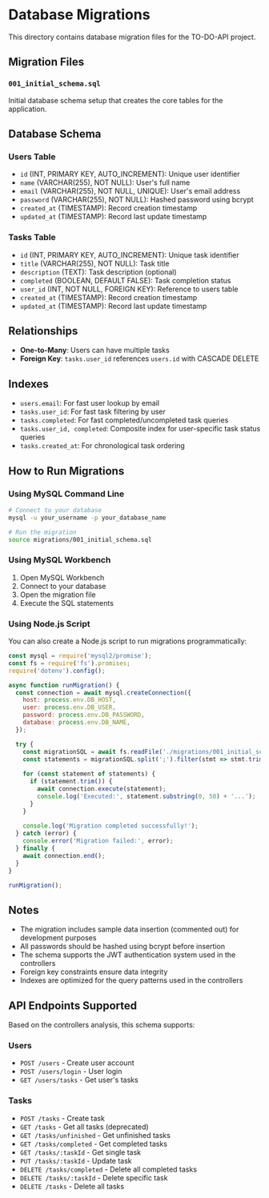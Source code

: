 # Database Migrations

This directory contains database migration files for the TO-DO-API project.

## Migration Files

### `001_initial_schema.sql`
Initial database schema setup that creates the core tables for the application.

## Database Schema

### Users Table
- `id` (INT, PRIMARY KEY, AUTO_INCREMENT): Unique user identifier
- `name` (VARCHAR(255), NOT NULL): User's full name
- `email` (VARCHAR(255), NOT NULL, UNIQUE): User's email address
- `password` (VARCHAR(255), NOT NULL): Hashed password using bcrypt
- `created_at` (TIMESTAMP): Record creation timestamp
- `updated_at` (TIMESTAMP): Record last update timestamp

### Tasks Table
- `id` (INT, PRIMARY KEY, AUTO_INCREMENT): Unique task identifier
- `title` (VARCHAR(255), NOT NULL): Task title
- `description` (TEXT): Task description (optional)
- `completed` (BOOLEAN, DEFAULT FALSE): Task completion status
- `user_id` (INT, NOT NULL, FOREIGN KEY): Reference to users table
- `created_at` (TIMESTAMP): Record creation timestamp
- `updated_at` (TIMESTAMP): Record last update timestamp

## Relationships
- **One-to-Many**: Users can have multiple tasks
- **Foreign Key**: `tasks.user_id` references `users.id` with CASCADE DELETE

## Indexes
- `users.email`: For fast user lookup by email
- `tasks.user_id`: For fast task filtering by user
- `tasks.completed`: For fast completed/uncompleted task queries
- `tasks.user_id, completed`: Composite index for user-specific task status queries
- `tasks.created_at`: For chronological task ordering

## How to Run Migrations

### Using MySQL Command Line
```bash
# Connect to your database
mysql -u your_username -p your_database_name

# Run the migration
source migrations/001_initial_schema.sql
```

### Using MySQL Workbench
1. Open MySQL Workbench
2. Connect to your database
3. Open the migration file
4. Execute the SQL statements

### Using Node.js Script
You can also create a Node.js script to run migrations programmatically:

```javascript
const mysql = require('mysql2/promise');
const fs = require('fs').promises;
require('dotenv').config();

async function runMigration() {
  const connection = await mysql.createConnection({
    host: process.env.DB_HOST,
    user: process.env.DB_USER,
    password: process.env.DB_PASSWORD,
    database: process.env.DB_NAME,
  });

  try {
    const migrationSQL = await fs.readFile('./migrations/001_initial_schema.sql', 'utf8');
    const statements = migrationSQL.split(';').filter(stmt => stmt.trim());
    
    for (const statement of statements) {
      if (statement.trim()) {
        await connection.execute(statement);
        console.log('Executed:', statement.substring(0, 50) + '...');
      }
    }
    
    console.log('Migration completed successfully!');
  } catch (error) {
    console.error('Migration failed:', error);
  } finally {
    await connection.end();
  }
}

runMigration();
```

## Notes
- The migration includes sample data insertion (commented out) for development purposes
- All passwords should be hashed using bcrypt before insertion
- The schema supports the JWT authentication system used in the controllers
- Foreign key constraints ensure data integrity
- Indexes are optimized for the query patterns used in the controllers

## API Endpoints Supported
Based on the controllers analysis, this schema supports:

### Users
- `POST /users` - Create user account
- `POST /users/login` - User login
- `GET /users/tasks` - Get user's tasks

### Tasks
- `POST /tasks` - Create task
- `GET /tasks` - Get all tasks (deprecated)
- `GET /tasks/unfinished` - Get unfinished tasks
- `GET /tasks/completed` - Get completed tasks
- `GET /tasks/:taskId` - Get single task
- `PUT /tasks/:taskId` - Update task
- `DELETE /tasks/completed` - Delete all completed tasks
- `DELETE /tasks/:taskId` - Delete specific task
- `DELETE /tasks` - Delete all tasks 